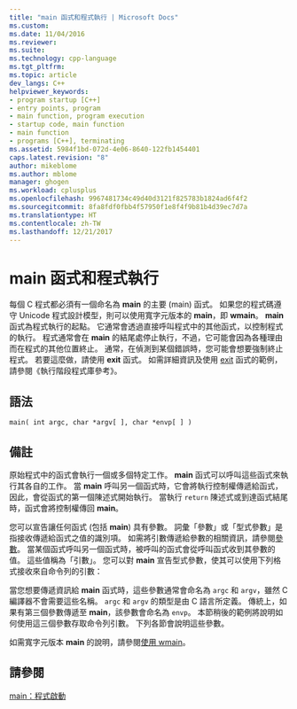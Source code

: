 ```yaml
---
title: "main 函式和程式執行 | Microsoft Docs"
ms.custom: 
ms.date: 11/04/2016
ms.reviewer: 
ms.suite: 
ms.technology: cpp-language
ms.tgt_pltfrm: 
ms.topic: article
dev_langs: C++
helpviewer_keywords:
- program startup [C++]
- entry points, program
- main function, program execution
- startup code, main function
- main function
- programs [C++], terminating
ms.assetid: 5984f1bd-072d-4e06-8640-122fb1454401
caps.latest.revision: "8"
author: mikeblome
ms.author: mblome
manager: ghogen
ms.workload: cplusplus
ms.openlocfilehash: 9967481734c49d40d3121f825783b1824ad6f4f2
ms.sourcegitcommit: 8fa8fdf0fbb4f57950f1e8f4f9b81b4d39ec7d7a
ms.translationtype: HT
ms.contentlocale: zh-TW
ms.lasthandoff: 12/21/2017
---
```

# <a name="main-function-and-program-execution"></a>main 函式和程式執行
每個 C 程式都必須有一個命名為 **main** 的主要 (main) 函式。 如果您的程式碼遵守 Unicode 程式設計模型，則可以使用寬字元版本的 **main**，即 **wmain**。 **main** 函式為程式執行的起點。 它通常會透過直接呼叫程式中的其他函式，以控制程式的執行。 程式通常會在 **main** 的結尾處停止執行，不過，它可能會因為各種理由而在程式的其他位置終止。 通常，在偵測到某個錯誤時，您可能會想要強制終止程式。 若要這麼做，請使用 **exit** 函式。 如需詳細資訊及使用 [exit](../c-runtime-library/reference/exit-exit-exit.md) 函式的範例，請參閱《執行階段程式庫參考》。  
  
## <a name="syntax"></a>語法  
  
```  
main( int argc, char *argv[ ], char *envp[ ] )  
```  
  
## <a name="remarks"></a>備註  
 原始程式中的函式會執行一個或多個特定工作。 **main** 函式可以呼叫這些函式來執行其各自的工作。 當 **main** 呼叫另一個函式時，它會將執行控制權傳遞給函式，因此，會從函式的第一個陳述式開始執行。 當執行 `return` 陳述式或到達函式結尾時，函式會將控制權傳回 **main**。  
  
 您可以宣告讓任何函式 (包括 **main**) 具有參數。 詞彙「參數」或「型式參數」是指接收傳遞給函式之值的識別項。 如需將引數傳遞給參數的相關資訊，請參閱[參數](../c-language/parameters.md)。 當某個函式呼叫另一個函式時，被呼叫的函式會從呼叫函式收到其參數的值。 這些值稱為「引數」。 您可以對 **main** 宣告型式參數，使其可以使用下列格式接收來自命令列的引數：  
  
 當您想要傳遞資訊給 **main** 函式時，這些參數通常會命名為 `argc` 和 `argv`，雖然 C 編譯器不會需要這些名稱。 `argc` 和 `argv` 的類型是由 C 語言所定義。 傳統上，如果有第三個參數傳遞至 **main**，該參數會命名為 `envp`。 本節稍後的範例將說明如何使用這三個參數存取命令列引數。 下列各節會說明這些參數。  
  
 如需寬字元版本 **main** 的說明，請參閱[使用 wmain](../c-language/using-wmain.md)。  
  
## <a name="see-also"></a>請參閱  
 [main：程式啟動](../cpp/main-program-startup.md)
